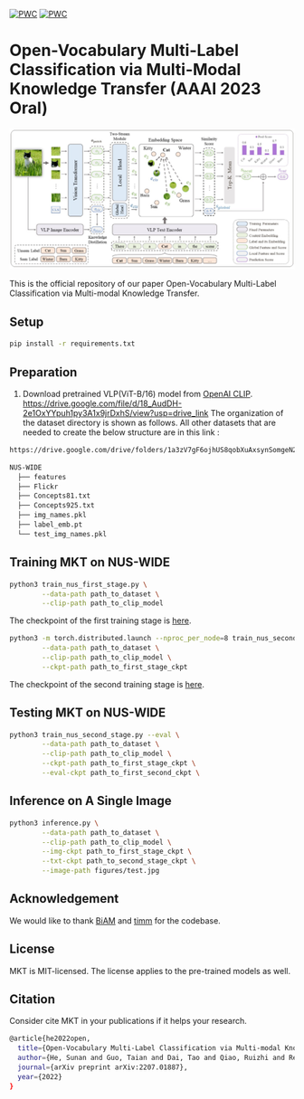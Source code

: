 [![PWC](https://img.shields.io/endpoint.svg?url=https://paperswithcode.com/badge/open-vocabulary-multi-label-classification/multi-label-zero-shot-learning-on-nus-wide)](https://paperswithcode.com/sota/multi-label-zero-shot-learning-on-nus-wide?p=open-vocabulary-multi-label-classification)
[![PWC](https://img.shields.io/endpoint.svg?url=https://paperswithcode.com/badge/open-vocabulary-multi-label-classification/multi-label-zero-shot-learning-on-open-images)](https://paperswithcode.com/sota/multi-label-zero-shot-learning-on-open-images?p=open-vocabulary-multi-label-classification)

# Open-Vocabulary Multi-Label Classification via Multi-Modal Knowledge Transfer (AAAI 2023 Oral)

![Framework](figures/mkt.jpg)

This is the official repository of our paper Open-Vocabulary Multi-Label Classification via Multi-modal Knowledge Transfer.

## Setup

```bash
pip install -r requirements.txt
```

## Preparation

1. Download pretrained VLP(ViT-B/16) model from [OpenAI CLIP](https://github.com/openai/CLIP).
https://drive.google.com/file/d/18_AudDH-2e1OxYYpuh1py3A1x9jrDxhS/view?usp=drive_link
The organization of the dataset directory is shown as follows.
All other datasets that are needed to create the below structure are in this link : 
```bash
https://drive.google.com/drive/folders/1a3zV7gF6ojhUS8qobXuAxsynSomgeN2l?usp=sharing
```
```bash
NUS-WIDE
  ├── features
  ├── Flickr
  ├── Concepts81.txt
  ├── Concepts925.txt
  ├── img_names.pkl
  ├── label_emb.pt
  └── test_img_names.pkl
```

## Training MKT on NUS-WIDE

```bash
python3 train_nus_first_stage.py \
        --data-path path_to_dataset \
        --clip-path path_to_clip_model

```

The checkpoint of the first training stage is [here](https://drive.google.com/file/d/158ntqLvepVklwmY1PvlqIhguv7wN6SZI/view?usp=sharing).

```bash
python3 -m torch.distributed.launch --nproc_per_node=8 train_nus_second_stage.py \
        --data-path path_to_dataset \
        --clip-path path_to_clip_model \
        --ckpt-path path_to_first_stage_ckpt
```

The checkpoint of the second training stage is [here](https://drive.google.com/file/d/1TBh1eWDLhHTjTfnRRfZULpe4DfPj7u9O/view?usp=sharing).

## Testing MKT on NUS-WIDE

```bash
python3 train_nus_second_stage.py --eval \
        --data-path path_to_dataset \
        --clip-path path_to_clip_model \
        --ckpt-path path_to_first_stage_ckpt \
        --eval-ckpt path_to_first_second_ckpt \
```

## Inference on A Single Image

```bash
python3 inference.py \
        --data-path path_to_dataset \
        --clip-path path_to_clip_model \
        --img-ckpt path_to_first_stage_ckpt \
        --txt-ckpt path_to_second_stage_ckpt \
        --image-path figures/test.jpg
```

## Acknowledgement

We would like to thank [BiAM](https://github.com/akshitac8/BiAM) and [timm](https://github.com/rwightman/pytorch-image-models) for the codebase.

## License

MKT is MIT-licensed. The license applies to the pre-trained models as well.

## Citation

Consider cite MKT in your publications if it helps your research.

```bash
@article{he2022open,
  title={Open-Vocabulary Multi-Label Classification via Multi-modal Knowledge Transfer},
  author={He, Sunan and Guo, Taian and Dai, Tao and Qiao, Ruizhi and Ren, Bo and Xia, Shu-Tao},
  journal={arXiv preprint arXiv:2207.01887},
  year={2022}
}
```

